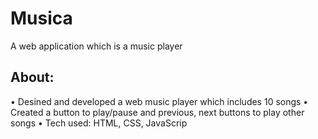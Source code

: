 # Musica
A web application which is a music player

## About:
• Desined and developed a web music player which includes 10 songs
• Created a button to play/pause and previous, next buttons to play other songs
• Tech used: HTML, CSS, JavaScrip
